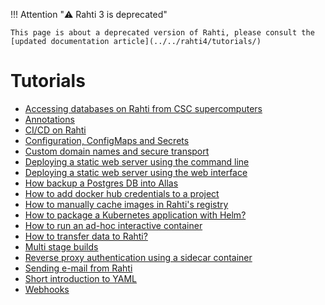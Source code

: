 <style>
.admonition-title { background-color: rgba(255, 145, 0, 0.1) !important; }
.admonition { background-color: white !important; }
</style>
!!! Attention "⚠️ Rahti 3 is deprecated"

    This page is about a deprecated version of Rahti, please consult the [updated documentation article](../../rahti4/tutorials/)

# Tutorials

* [Accessing databases on Rahti from CSC supercomputers](connect-database-hpc.md)
* [Annotations](annotations.md)
* [CI/CD on Rahti](ci_cd_introduction.md)
* [Configuration, ConfigMaps and Secrets](configuration.md)
* [Custom domain names and secure transport](custom-domain.md)
* [Deploying a static web server using the command line](elemental_tutorial.md)
* [Deploying a static web server using the web interface](basic-console.md)
* [How backup a Postgres DB into Allas](backup-postgres-allas.md)
* [How to add docker hub credentials to a project](docker_hub_login.md)
* [How to manually cache images in Rahti's registry](docker_hub_manual_caching.md)
* [How to package a Kubernetes application with Helm?](helm.md)
* [How to run an ad-hoc interactive container](oc-run.md)
* [How to transfer data to Rahti?](transfer_data_rahti.md)
* [Multi stage builds](multi-stage-builds.md)
* [Reverse proxy authentication using a sidecar container](sidecar_proxy_authentication.md)
* [Sending e-mail from Rahti](email.md)
* [Short introduction to YAML](yaml_introduction.md)
* [Webhooks](webhooks.md)

